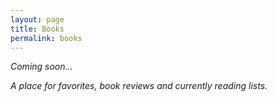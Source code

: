 ```yaml
---
layout: page
title: Books
permalink: books
---
```


*Coming soon...*

*A place for favorites, book reviews and currently reading lists.*